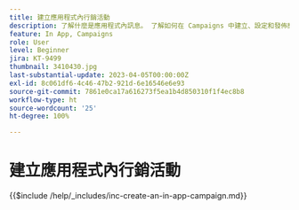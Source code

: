 ```yaml
---
title: 建立應用程式內行銷活動
description: 了解什麼是應用程式內訊息。 了解如何在 Campaigns 中建立、設定和發佈應用程式內訊息。
feature: In App, Campaigns
role: User
level: Beginner
jira: KT-9499
thumbnail: 3410430.jpg
last-substantial-update: 2023-04-05T00:00:00Z
exl-id: 8c061df6-4c46-47b2-921d-6e16546e6e93
source-git-commit: 7861e0ca17a616273f5ea1b4d850310f1f4ec8b8
workflow-type: ht
source-wordcount: '25'
ht-degree: 100%

---
```


# 建立應用程式內行銷活動

{{$include /help/_includes/inc-create-an-in-app-campaign.md}}